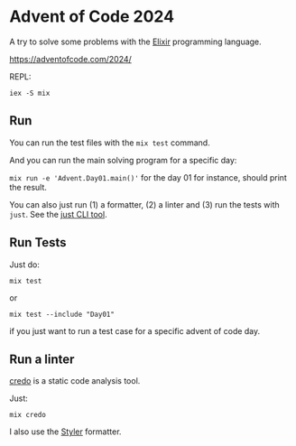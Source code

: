 # Advent of Code 2024

A try to solve some problems with the [Elixir](https://elixir-lang.org/) programming language.

https://adventofcode.com/2024/

REPL:

```
iex -S mix
```

## Run

You can run the test files with the `mix test` command.

And you can run the main solving program for a specific day:

`mix run -e 'Advent.Day01.main()'` for the day 01 for instance, should print the result.

You can also just run (1) a formatter, (2) a linter and (3) run the tests with
`just`. See the [just CLI tool](https://just.systems/man/en/).

## Run Tests

Just do:

```
mix test
```

or

```
mix test --include "Day01"
```

if you just want to run a test case for a specific advent of code day.


## Run a linter

[credo](https://github.com/rrrene/credo) is a static code analysis tool.

Just:

```
mix credo
```

I also use the [Styler](https://github.com/adobe/elixir-styler) formatter.

